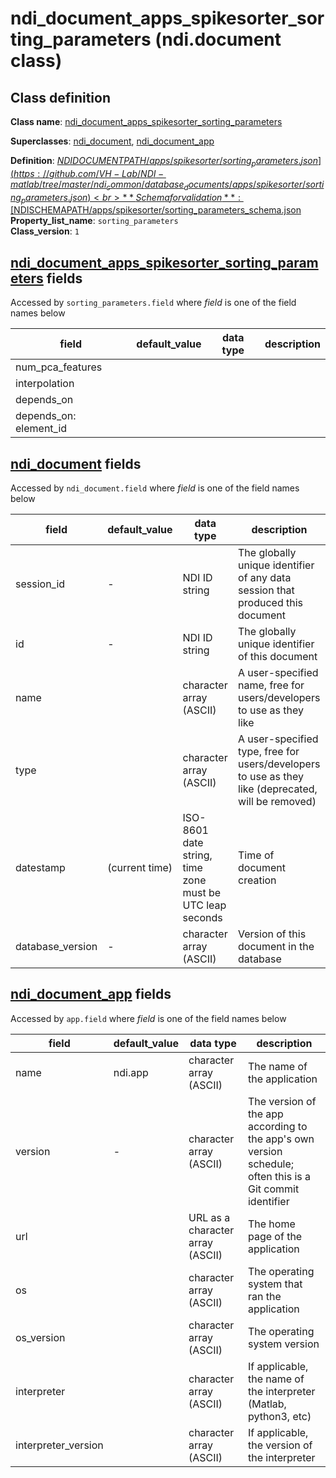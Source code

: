 # ndi_document_apps_spikesorter_sorting_parameters (ndi.document class)

## Class definition

**Class name**: [ndi_document_apps_spikesorter_sorting_parameters](ndi_document_apps_spikesorter_sorting_parameters.md)

**Superclasses**: [ndi_document](../../ndi_document.md), [ndi_document_app](../../ndi_document_app.md)

**Definition**: [$NDIDOCUMENTPATH/apps/spikesorter/sorting_parameters.json](https://github.com/VH-Lab/NDI-matlab/tree/master/ndi_common/database_documents/apps/spikesorter/sorting_parameters.json)<br>
**Schema for validation**: [$NDISCHEMAPATH/apps/spikesorter/sorting_parameters_schema.json](https://github.com/VH-Lab/NDI-matlab/tree/master/ndi_common/schema_documents/apps/spikesorter/sorting_parameters_schema.json)<br>
**Property_list_name**: `sorting_parameters`<br>
**Class_version**: `1`<br>


## [ndi_document_apps_spikesorter_sorting_parameters](ndi_document_apps_spikesorter_sorting_parameters.md) fields

Accessed by `sorting_parameters.field` where *field* is one of the field names below

| field | default_value | data type | description |
| --- | --- | --- | --- |
| num_pca_features |  |  |  |
| interpolation |  |  |  |
| depends_on |  |  |  |
| depends_on: element_id |  |  |  |


## [ndi_document](../../ndi_document.md) fields

Accessed by `ndi_document.field` where *field* is one of the field names below

| field | default_value | data type | description |
| --- | --- | --- | --- |
| session_id | - | NDI ID string | The globally unique identifier of any data session that produced this document |
| id | - | NDI ID string | The globally unique identifier of this document |
| name |  | character array (ASCII) | A user-specified name, free for users/developers to use as they like |
| type |  | character array (ASCII) | A user-specified type, free for users/developers to use as they like (deprecated, will be removed) |
| datestamp | (current time) | ISO-8601 date string, time zone must be UTC leap seconds | Time of document creation |
| database_version | - | character array (ASCII) | Version of this document in the database |


## [ndi_document_app](../../ndi_document_app.md) fields

Accessed by `app.field` where *field* is one of the field names below

| field | default_value | data type | description |
| --- | --- | --- | --- |
| name | ndi.app | character array (ASCII) | The name of the application |
| version | - | character array (ASCII) | The version of the app according to the app's own version schedule; often this is a Git commit identifier |
| url |  | URL as a character array (ASCII) | The home page of the application |
| os |  | character array (ASCII) | The operating system that ran the application |
| os_version |  | character array (ASCII) | The operating system version |
| interpreter |  | character array (ASCII) | If applicable, the name of the interpreter (Matlab, python3, etc) |
| interpreter_version |  | character array (ASCII) | If applicable, the version of the interpreter |


